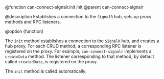 @function can-connect-signalr.init init
@parent can-connect-signalr

@description Establishes a connection to the `SignalR` hub, sets up proxy methods and RPC listeners.

@option {function}

The `init` method establishes a connection to the `SignalR` hub, and creates a hub proxy. For each CRUD method,
a corresponding RPC listener is registered on the proxy. For example, `can-connect-signalr` implements a `createData`
method. The listener corresponding to that method, by default called `createdData`, is registered on the proxy.

The `init` method is called automatically.